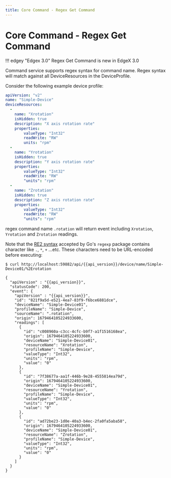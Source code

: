```yaml
---
title: Core Command - Regex Get Command
---
```


# Core Command - Regex Get Command

!!! edgey "Edgex 3.0"
    Regex Get Command is new in EdgeX 3.0

Command service supports regex syntax for command name.
Regex syntax will match against all DeviceResources in the DeviceProfile.  

Consider the following example device profile:
```yaml
apiVersion: "v2"
name: "Simple-Device"
deviceResources:
  -
    name: "Xrotation"
    isHidden: true
    description: "X axis rotation rate"
    properties:
        valueType: "Int32"
        readWrite: "RW"
        units: "rpm"
  -
    name: "Yrotation"
    isHidden: true
    description: "Y axis rotation rate"
    properties:
        valueType: "Int32"
        readWrite: "RW"
        "units": "rpm"
  -
    name: "Zrotation"
    isHidden: true
    description: "Z axis rotation rate"
    properties:
        valueType: "Int32"
        readWrite: "RW"
        "units": "rpm"
```
regex command name `.rotation` will return event including `Xrotation`, `Yrotation` and `Zrotation` readings.

Note that the [RE2 syntax](https://github.com/google/re2/wiki/Syntax) accepted by Go's `regexp` package contains character like `.`, `*`, `+` ...etc.
These characters need to be URL-encoded before executing:
```shell
$ curl http://localhost:59882/api/{{api_version}}/device/name/Simple-Device01/%2Erotation

{
  "apiVersion" : "{{api_version}}",
  "statusCode": 200,
  "event": {
    "apiVersion" : "{{api_version}}",
    "id": "821f9a5d-e521-4ea7-83f9-f6bce6881dce",
    "deviceName": "Simple-Device01",
    "profileName": "Simple-Device",
    "sourceName": ".rotation",
    "origin": 1679464105224933600,
    "readings": [
      {
        "id": "c008960a-c3cc-4cfc-b9f7-a1f1516168ea",
        "origin": 1679464105224933600,
        "deviceName": "Simple-Device01",
        "resourceName": "Xrotation",
        "profileName": "Simple-Device",
        "valueType": "Int32",
        "units": "rpm",
        "value": "0"
      },
      {
        "id": "7f38677a-aa1f-446b-9e28-4555814ea79d",
        "origin": 1679464105224933600,
        "deviceName": "Simple-Device01",
        "resourceName": "Yrotation",
        "profileName": "Simple-Device",
        "valueType": "Int32",
        "units": "rpm",
        "value": "0"
      },
      {
        "id": "ad72be23-1d0e-40a3-b4ec-2fa0fa5aba58",
        "origin": 1679464105224933600,
        "deviceName": "Simple-Device01",
        "resourceName": "Zrotation",
        "profileName": "Simple-Device",
        "valueType": "Int32",
        "units": "rpm",
        "value": "0"
      }
    ]
  }
}

```

